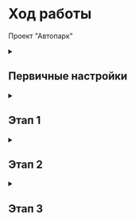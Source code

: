 # Ход работы

Проект "Автопарк"


<details>
<summary><h2>Первичные настройки</h2></summary>

Создать приложение `vehicle_fleet`

Зарегистрировать приложение ([commit](https://github.com/DanilTsygolnik/django_study_proj_03/commit/bdbd71d4f8edaff1b9ea9e11e53839c2e3113055)).

</details>


<details>
<summary><h2>Этап 1</h2></summary>

#### Задача

Создать основную модель Vehicle (автомобиль) с несколькими полями на усмотрение (например, стоимость, год выпуска, пробег, и т. д.). Марку/бренд с техническими характеристиками пока не добавлять - это будет отдельная модель.

Зарегистрировать модель в админке, добавить 3-5 объектов в базу.

#### Ход работы

Создать модель Vehicle ([commit](https://github.com/DanilTsygolnik/django_study_proj_03/commit/023664c8a9e7cef50a662368ef357a637e280f44)).

Создать миграции для модели ([commit](https://github.com/DanilTsygolnik/django_study_proj_03/commit/86ea9811b90348078362afaf95b830f71a9a5c68)).

Зарегистрировать модель `Vehicle` в админке ([commit](https://github.com/DanilTsygolnik/django_study_proj_03/commit/0416ea85f61c2b68c5ece94c525edf57eb0ff9d6)).

<details>
<summary>Result</summary><br>
Вид админки до и после
<img src="img/2559f69.png" alt="">
</details>

</details>


<details>
<summary><h2>Этап 2</h2></summary>


#### Задача

Добавить отдельную модель брендов и привязать её к модели Vehicle, чтобы в админке, когда создаётся или редактируется новый автомобиль, поле бренда показывалось как выпадающий список. 

Добавить в модель Vehicle несколько других характеристик (например, тип авто, кол-во мест, цвет).

Выводить данные автомобиля в админке в более наглядном виде: id + бренд + пробег или цена например.

<details>
<summary><h4>Описание полей</h4></summary>

VehicleBrand (марка транспортного средства), поля:
- `title`: CharField, obligatory, max_length=20, 'Vehicle Brand'

---

VehicleModelInBrand (модель транспортного средства), поля:
- `vehicle_brand`: ForeignKey, VehicleBrand, on_delete.CASCADE (если удалить категорию, то удалить и все модели бренда)
- `title`: CharField, obligatory, max_length=20, 'Vehicle Model'

---

VehicleCategory (разновидность транспортного средства), поля:
- `title`: CharField, obligatory, max_length=20, 'Сategory'

Варианты: внедорожник/кроссовер, лифтбек, седан, хэтчбек, грузовик, автобус.

---

VehicleFuel (Тип топлива), поля:
- `title`: CharField, obligatory, max_length=20, 'Fuel Type'

Варианты: бензин, дизель.

---

VehicleEngineCapacity (объём двигателя), поля:
- `engine_capacity_liters`: DecimalField, obligatory, 99.99, 'Engine Capacity (liters)'

Примечание: максимальное число - [46,9 л](https://www.drom.ru/info/misc/10-c-f-k-fuel-economy-45684.html), так что   

---

VehicleTransmission (Коробка передач), поля:
- `title`: CharField, obligatory, max_length=20, 'Transmission Type'

Варианты: механика, автомат.

---

VehicleTypeOfDrive (Тип привода), поля:
- `title`: CharField, obligatory, max_length=20, 'Type Of Drive'

Варианты: задний, кардан, полный.

---

VehicleNumSeats (число мест), поля:
- `num_seats`: IntegerField, obligatory, 'Number Of Seats'

num_seats = models.IntegerField(verbose_name='Seats In Vehicle')

Варианты: 4, 5, 6, 7

---

VehicleNumDoors (число дверей), поля:
- `num_doors`: IntegerField, obligatory, 'Number Of Doors'

num_doors = models.IntegerField(verbose_name='Doors In Vehicle')

Варианты: 2, 3, 4, 5 

---

VehicleBodyColor (цвет кузова), поля:
- `title`: CharField, obligatory, max_length=20, 'Vehicle Body Color'

---

Vehicle (транспортное средство), поля:
- `brand`: ForeignKey, VehicleBrand, on_delete.CASCADE (если удалить категорию, то удалить и все транспортные средства)
- `model_in_brand`: ForeignKey, VehicleModelInBrand, on_delete.CASCADE (если удалить модельную линейку, то удалить и все транспортные средства)
- `category`: ForeignKey, VehicleCategory, on_delete.CASCADE
- `year_of_manufacture`: IntegerField, obligatory, 'Year Of Manufacture'
- `mileage_km`: IntegerField, obligatory, 'Mileage, km'
- `price_usd`: DecimalField, obligatory, 999999999.99, 'Price, USD'
- `fuel`: ForeignKey, VehicleFuel, models.SET_NULL (если удалить тип топлива, то транспортные средства не удалять - только заменить значение поля на Null), null=True, blank=True (для models.SET_NULL)
- `engine_capacity`: ForeignKey, VehicleEngineCapacity,  models.SET_NULL, null=True, blank=True (для models.SET_NULL)
- `transmission`: ForeignKey, VehicleTransmission, models.SET_NULL (если удалить тип привода, то транспортные средства не удалять - только заменить значение поля на Null), null=True, blank=True (для models.SET_NULL)
- `type_of_drive`: ForeignKey, VehicleTypeOfDrive, models.SET_NULL, null=True, blank=True (для models.SET_NULL)

- `num_seats`: ForeignKey, VehicleNumSeats,  models.SET_NULL, null=True, blank=True (для models.SET_NULL)
- `num_doors`: ForeignKey, VehicleNumDoors,  models.SET_NULL, null=True, blank=True (для models.SET_NULL)
- `body_color`: ForeignKey, VehicleBodyColor,  models.SET_NULL, null=True, blank=True (для models.SET_NULL)
- `description`: TextField, blank=True (optional field), 'Description'

---
</details>

#### Добавление моделей в проект

Добавить новые модели (см. коммиты a69c3dd...ae263ec).

Создать и применить миграции ([commit](https://github.com/DanilTsygolnik/django_study_proj_03/commit/b3a421872364e6a056262977dfe8d76cfd204f5d)).

Зарегистрировать модели в админке ([commit](https://github.com/DanilTsygolnik/django_study_proj_03/commit/09268db0938911e4afe21080299b739983133ff2)).

<details>
<summary>Result</summary>
<img src="img/09268db.png" alt="">
</details>

<details>
<summary><h4>Исправить косяки в модели</h4></summary>

Исправить ошибку `__str__ returned non-string (type VehicleModelInBrand)` ([commit](https://github.com/DanilTsygolnik/django_study_proj_03/commit/a2300264d855a67cfaefb359cb82c221646b7a2f)).

<details>
<summary>Текст ошибки</summary>
<img src="img/a230026.png" alt="">
</details>


Исправить ошибку `__str__ returned non-string (type Decimal)` ([commit](https://github.com/DanilTsygolnik/django_study_proj_03/commit/083cc907ebbbabd9076186a70c5fed38c6a3f1c4)).

<details>
<summary>Текст ошибки</summary>
<img src="img/083cc90.png" alt="">
</details>


Исправить ошибку `__str__ returned non-string (type int)` для моделей `VehicleNumSeats` ([commit](https://github.com/DanilTsygolnik/django_study_proj_03/commit/e14e0c16ca47dc09761bcb3b53899d20fdb73a01)) и `VehicleNumDoors` ([commit](https://github.com/DanilTsygolnik/django_study_proj_03/commit/0043f2300dfff5f69c34306b9f636845ed8e1102)).

<details>
<summary>Текст ошибки</summary>
<img src="img/e14e0c1.png" alt="">
</details>

</details>

<details>
<summary>Result</summary><br>
После добавления пары записей в БД
<img src="img/0043f23.png" alt="">
</details>


#### Настройки в админке

Отображение списка транспорта в админке (модель Vehicle) ([commit](https://github.com/DanilTsygolnik/django_study_proj_03/commit/5aaf2f7762f8636988097ffd14c7a6ef3c02eab6)).

<details>
<summary>Result</summary>
<img src="img/5aaf2f7.png" alt="">
</details>

Добавить кликабельные заголовки (модель Vehicle) ([commit](https://github.com/DanilTsygolnik/django_study_proj_03/commit/723eb78c2de18ae6d1e35f40742adced720f5a5d)).

<details>
<summary>Result</summary>
<img src="img/723eb78.png" alt="">
</details>

---

#### Время на этап

Продумывание и описание полей модели: 3 часа 10 минут.

Кодирование: 2 часа 35 минут.

Редактирование отчёта: 30 минут.

#### Использованные материалы

Подсказка по созданию поля для валюты -[What is the best django model field to use to represent a US dollar amount?](https://stackoverflow.com/a/1139421) 
Аргументы `on_delete` - отличное [объяснение](https://stackoverflow.com/a/38389488).

</details>


<details>
<summary><h2>Этап 3</h2></summary>

### Задача

Добавить ещё две базовые модели:
1. Enterprise (предприятие)
2. Driver (водитель)

    Основные поля этим моделям придумать самостоятельно. Например, название + город, имя + зарплата.

    Организовать между ними такие связи:
    - Предприятию могут принадлежать несколько автомобилей (один ко многим).
    - Предприятию могут принадлежать несколько водителей (один ко многим).

    Дополнительные условия:
    - Автомобиль и водитель могут принадлежать только одному предприятию.
    - Каждому автомобилю может быть назначено несколько водителей (один к многим).
    - Один из назначенных водителей дополнительно считается "активным" (флажок) — это тот, кто работает на машине в данный момент.
    - Создаваемый водитель исходно ни к какой машине не привязан.
    - Автомобиль может переназначаться в админке другому предприятию, только если для него не назначен водитель (с галкой).

</details>

